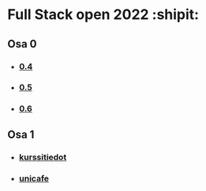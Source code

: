 # Full Stack open 2022 :shipit:
## Osa 0
* ### [0.4](https://github.com/Mimi-ctrl/FullStack-2022/blob/main/osa0/0.4.md)
* ### [0.5](https://github.com/Mimi-ctrl/FullStack-2022/blob/main/osa0/0.5.md)
* ### [0.6](https://github.com/Mimi-ctrl/FullStack-2022/blob/main/osa0/0.6.md)
## Osa 1
* ### [kurssitiedot](https://github.com/Mimi-ctrl/FullStack-2022/tree/main/osa1/kurssitiedot)
* ### [unicafe](https://github.com/Mimi-ctrl/FullStack-2022/tree/main/osa1/unicafe)
